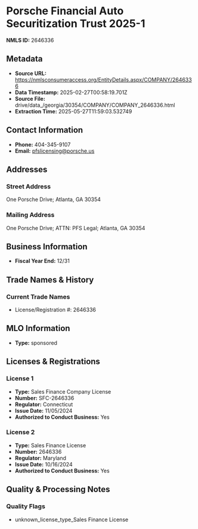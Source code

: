 # Porsche Financial Auto Securitization Trust 2025-1

**NMLS ID:** 2646336

## Metadata
- **Source URL:** https://nmlsconsumeraccess.org/EntityDetails.aspx/COMPANY/2646336
- **Data Timestamp:** 2025-02-27T00:58:19.701Z
- **Source File:** drive/data_/georgia/30354/COMPANY/COMPANY_2646336.html
- **Extraction Time:** 2025-05-27T11:59:03.532749

## Contact Information
- **Phone:** 404-345-9107
- **Email:** pfslicensing@porsche.us

## Addresses
### Street Address
One Porsche Drive; Atlanta, GA 30354

### Mailing Address
One Porsche Drive; ATTN: PFS Legal; Atlanta, GA 30354

## Business Information
- **Fiscal Year End:** 12/31

## Trade Names & History
### Current Trade Names
- License/Registration #: 2646336

## MLO Information
- **Type:** sponsored

## Licenses & Registrations

### License 1
- **Type:** Sales Finance Company License
- **Number:** SFC-2646336
- **Regulator:** Connecticut
- **Issue Date:** 11/05/2024
- **Authorized to Conduct Business:** Yes

### License 2
- **Type:** Sales Finance License
- **Number:** 2646336
- **Regulator:** Maryland
- **Issue Date:** 10/16/2024
- **Authorized to Conduct Business:** Yes

## Quality & Processing Notes
### Quality Flags
- unknown_license_type_Sales Finance License
